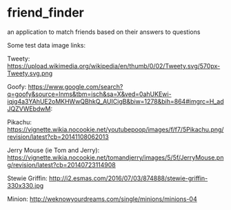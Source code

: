 # friend_finder
an application to match friends based on their answers to questions 



Some test data image links:

Tweety:
https://upload.wikimedia.org/wikipedia/en/thumb/0/02/Tweety.svg/570px-Tweety.svg.png

Goofy:
https://www.google.com/search?q=goofy&source=lnms&tbm=isch&sa=X&ved=0ahUKEwi-iqjg4a3YAhUE2oMKHWwQBhkQ_AUICigB&biw=1278&bih=864#imgrc=H_adJQZVWEbdwM:

Pikachu:
https://vignette.wikia.nocookie.net/youtubepoop/images/f/f7/5Pikachu.png/revision/latest?cb=20141108062013

Jerry Mouse (ie Tom and Jerry):
https://vignette.wikia.nocookie.net/tomandjerry/images/5/5f/JerryMouse.png/revision/latest?cb=20140723114908

Stewie Griffin:
http://i2.esmas.com/2016/07/03/874888/stewie-griffin-330x330.jpg

Minion:
http://weknowyourdreams.com/single/minions/minions-04
